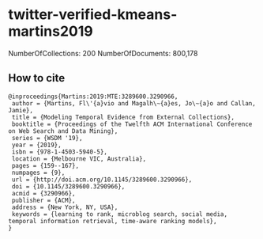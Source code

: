 # twitter-verified-kmeans-martins2019

NumberOfCollections:            200
NumberOfDocuments:          800,178


## How to cite

```
@inproceedings{Martins:2019:MTE:3289600.3290966,
 author = {Martins, Fl\'{a}vio and Magalh\~{a}es, Jo\~{a}o and Callan, Jamie},
 title = {Modeling Temporal Evidence from External Collections},
 booktitle = {Proceedings of the Twelfth ACM International Conference on Web Search and Data Mining},
 series = {WSDM '19},
 year = {2019},
 isbn = {978-1-4503-5940-5},
 location = {Melbourne VIC, Australia},
 pages = {159--167},
 numpages = {9},
 url = {http://doi.acm.org/10.1145/3289600.3290966},
 doi = {10.1145/3289600.3290966},
 acmid = {3290966},
 publisher = {ACM},
 address = {New York, NY, USA},
 keywords = {learning to rank, microblog search, social media, temporal information retrieval, time-aware ranking models},
}
```

